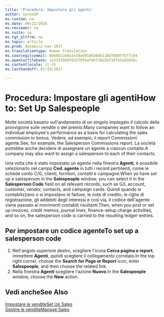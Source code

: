 ```yaml
---
title: 'Procedura: Impostare gli agenti'
author: SorenGP
ms.custom: na
ms.date: 09/22/2016
ms.reviewer: na
ms.suite: na
ms.tgt_pltfrm: na
ms.topic: article
ms.prod: dynamics-nav-2017
ms.translationtype: Human Translation
ms.sourcegitcommit: 6b60b1344a1e18ad91863046110df880f75f7c04
ms.openlocfilehash: 1a3333568f83279f6afe6728e5bf10f55a9381bc
ms.contentlocale: it-ch
ms.lasthandoff: 07/19/2017

---
```


# <a name="how-to-set-up-salespeople"></a><span data-ttu-id="c882c-102">Procedura: Impostare gli agenti</span><span class="sxs-lookup"><span data-stu-id="c882c-102">How to: Set Up Salespeople</span></span>
<span data-ttu-id="c882c-103">Molte società basano sull'andamento di un singolo impiegato il calcolo della provvigione sulle vendite o del premio.</span><span class="sxs-lookup"><span data-stu-id="c882c-103">Many companies want to follow an individual employee's performance as a basis for calculating the sales commission or bonus.</span></span> <span data-ttu-id="c882c-104">Vedere, ad esempio, il report Commissioni agente.</span><span class="sxs-lookup"><span data-stu-id="c882c-104">See, for example, the Salesperson Commissions report.</span></span> <span data-ttu-id="c882c-105">La società potrebbe anche decidere di assegnare un agente a ciascun contatto.</span><span class="sxs-lookup"><span data-stu-id="c882c-105">A company may also want to assign a salesperson to each of their contacts.</span></span>

<span data-ttu-id="c882c-106">Una volta che è stato impostato un agente nella finestra **Agenti**, è possibile selezionarlo nel campo **Cod. agente** in tutti i record pertinenti, come le schede conto C/G, clienti, fornitori, contatti e campagne.</span><span class="sxs-lookup"><span data-stu-id="c882c-106">When yo have set up a salesperson in the **Salespeople** window, you can select it in the **Salesperson Code** field on all relevant records, such as G/L account, customer, vendor, contacts, and campaign cards.</span></span> <span data-ttu-id="c882c-107">Quindi quando si contabilizzano o si impostano le fatture, le note di credito, le righe di registrazione, gli addebiti degli interessi e così via, il codice dell'agente viene passato ai movimenti contabili risultanti.</span><span class="sxs-lookup"><span data-stu-id="c882c-107">Then, when you post or set up invoices, credit memos, journal lines, finance-setup charge activities, and so on, the salesperson code is carried to the resulting ledger entries.</span></span>

## <a name="to-set-up-a-salesperson-code"></a><span data-ttu-id="c882c-108">Per impostare un codice agente</span><span class="sxs-lookup"><span data-stu-id="c882c-108">To set up a salesperson code</span></span>
1. <span data-ttu-id="c882c-109">Nell'angolo superiore destro, scegliere l'icona **Cerca pagina o report**, immettere **Agenti**, quindi scegliere il collegamento correlato.</span><span class="sxs-lookup"><span data-stu-id="c882c-109">In the top right corner, choose the **Search for Page or Report** icon, enter **Salespeople**, and then choose the related link.</span></span>
2. <span data-ttu-id="c882c-110">Nella finestra **Agenti** scegliere l'azione **Nuovo**.</span><span class="sxs-lookup"><span data-stu-id="c882c-110">In the **Salespeople** window, choose the **New** action.</span></span>

## <a name="see-also"></a><span data-ttu-id="c882c-111">Vedi anche</span><span class="sxs-lookup"><span data-stu-id="c882c-111">See Also</span></span>  
[<span data-ttu-id="c882c-112">Impostare le vendite</span><span class="sxs-lookup"><span data-stu-id="c882c-112">Set Up Sales</span></span>](sales-setup-sales.md)  
[<span data-ttu-id="c882c-113">Gestire le vendite</span><span class="sxs-lookup"><span data-stu-id="c882c-113">Manage Sales</span></span>](sales-manage-sales.md)

